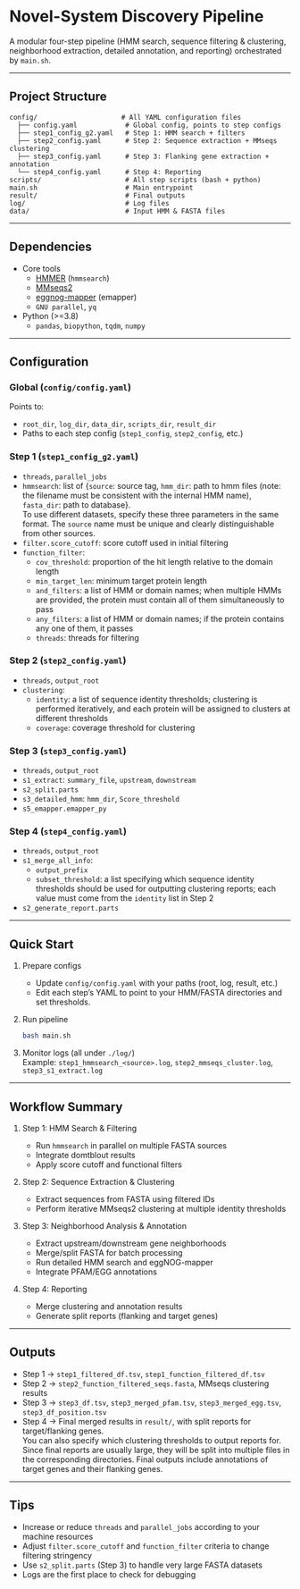 # Novel-System Discovery Pipeline

A modular four-step pipeline (HMM search, sequence filtering & clustering, neighborhood extraction, detailed annotation, and reporting) orchestrated by `main.sh`.  

---

## Project Structure

```
config/                     # All YAML configuration files
  ├── config.yaml            # Global config, points to step configs
  ├── step1_config_g2.yaml   # Step 1: HMM search + filters
  ├── step2_config.yaml      # Step 2: Sequence extraction + MMseqs clustering
  ├── step3_config.yaml      # Step 3: Flanking gene extraction + annotation
  └── step4_config.yaml      # Step 4: Reporting
scripts/                     # All step scripts (bash + python)
main.sh                      # Main entrypoint
result/                      # Final outputs
log/                         # Log files
data/                        # Input HMM & FASTA files
```

---

## Dependencies

- Core tools
  - [HMMER](http://hmmer.org/) (`hmmsearch`)
  - [MMseqs2](https://github.com/soedinglab/MMseqs2)
  - [eggnog-mapper](https://github.com/eggnogdb/eggnog-mapper) (emapper)
  - `GNU parallel`, `yq`
- Python (>=3.8)
  - `pandas`, `biopython`, `tqdm`, `numpy`

---

## Configuration

### Global (`config/config.yaml`)
Points to:
- `root_dir`, `log_dir`, `data_dir`, `scripts_dir`, `result_dir`
- Paths to each step config (`step1_config`, `step2_config`, etc.)

### Step 1 (`step1_config_g2.yaml`)
- `threads`, `parallel_jobs`
- `hmmsearch`: list of {`source`: source tag, `hmm_dir`: path to hmm files (note: the filename must be consistent with the internal HMM name), `fasta_dir`: path to database}.  
  To use different datasets, specify these three parameters in the same format. The `source` name must be unique and clearly distinguishable from other sources.
- `filter.score_cutoff`: score cutoff used in initial filtering
- `function_filter`:  
  - `cov_threshold`: proportion of the hit length relative to the domain length  
  - `min_target_len`: minimum target protein length  
  - `and_filters`: a list of HMM or domain names; when multiple HMMs are provided, the protein must contain all of them simultaneously to pass  
  - `any_filters`: a list of HMM or domain names; if the protein contains any one of them, it passes  
  - `threads`: threads for filtering

### Step 2 (`step2_config.yaml`)
- `threads`, `output_root`
- `clustering`:  
  - `identity`: a list of sequence identity thresholds; clustering is performed iteratively, and each protein will be assigned to clusters at different thresholds  
  - `coverage`: coverage threshold for clustering

### Step 3 (`step3_config.yaml`)
- `threads`, `output_root`
- `s1_extract`: `summary_file`, `upstream`, `downstream`
- `s2_split.parts`
- `s3_detailed_hmm`: `hmm_dir`, `Score_threshold`
- `s5_emapper.emapper_py`

### Step 4 (`step4_config.yaml`)
- `threads`, `output_root`
- `s1_merge_all_info`:  
  - `output_prefix`  
  - `subset_threshold`: a list specifying which sequence identity thresholds should be used for outputting clustering reports; each value must come from the `identity` list in Step 2  
- `s2_generate_report.parts`

---

## Quick Start

1. Prepare configs  
   - Update `config/config.yaml` with your paths (root, log, result, etc.)
   - Edit each step’s YAML to point to your HMM/FASTA directories and set thresholds.

2. Run pipeline
   ```bash
   bash main.sh
   ```

3. Monitor logs (all under `./log/`)  
   Example: `step1_hmmsearch_<source>.log`, `step2_mmseqs_cluster.log`, `step3_s1_extract.log`

---

## Workflow Summary

1. Step 1: HMM Search & Filtering  
   - Run `hmmsearch` in parallel on multiple FASTA sources  
   - Integrate domtblout results  
   - Apply score cutoff and functional filters  

2. Step 2: Sequence Extraction & Clustering  
   - Extract sequences from FASTA using filtered IDs  
   - Perform iterative MMseqs2 clustering at multiple identity thresholds  

3. Step 3: Neighborhood Analysis & Annotation  
   - Extract upstream/downstream gene neighborhoods  
   - Merge/split FASTA for batch processing  
   - Run detailed HMM search and eggNOG-mapper  
   - Integrate PFAM/EGG annotations  

4. Step 4: Reporting  
   - Merge clustering and annotation results  
   - Generate split reports (flanking and target genes)  

---

## Outputs

- Step 1 → `step1_filtered_df.tsv`, `step1_function_filtered_df.tsv`
- Step 2 → `step2_function_filtered_seqs.fasta`, MMseqs clustering results
- Step 3 → `step3_df.tsv`, `step3_merged_pfam.tsv`, `step3_merged_egg.tsv`, `step3_df_position.tsv`
- Step 4 → Final merged results in `result/`, with split reports for target/flanking genes.  
  You can also specify which clustering thresholds to output reports for. Since final reports are usually large, they will be split into multiple files in the corresponding directories. Final outputs include annotations of target genes and their flanking genes.

---

## Tips

- Increase or reduce `threads` and `parallel_jobs` according to your machine resources  
- Adjust `filter.score_cutoff` and `function_filter` criteria to change filtering stringency  
- Use `s2_split.parts` (Step 3) to handle very large FASTA datasets  
- Logs are the first place to check for debugging
